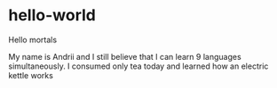 # hello-world

Hello mortals

My name is Andrii and I still believe that I can learn 9 languages simultaneously. 
I consumed only tea today and learned how an electric kettle works
